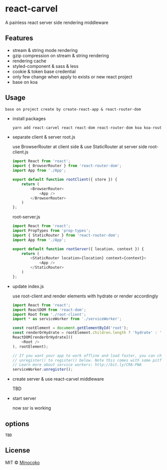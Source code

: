 # react-carvel
A painless react server side rendering middleware

## Features
* stream & string mode rendering
* gzip compression on stream & string rendering
* rendering cache
* styled-component & sass & less
* cookie & token base credential
* only few change when apply to exists or new react project
* base on koa


## Usage

    base on project create by create-react-app & react-router-dom


* install packages
    ```javascript
    yarn add react-carvel react react-dom react-router-dom koa koa-router koa-static
    ```

* separate client & server root.js

    use BrowserRouter at client side & use StaticRouter at server side
    root-client.js
    ```javascript
    import React from 'react';
    import { BrowserRouter } from 'react-router-dom';
    import App from './App';

    export default function rootClient({ store }) {
        return (
            <BrowserRouter>
                <App />
            </BrowserRouter>
        )
    };
    ```

    root-server.js
    ```javascript
    import React from 'react';
    import PropTypes from 'prop-types';
    import { StaticRouter } from 'react-router-dom';
    import App from './App';

    export default function rootServer({ location, context }) {
        return (
            <StaticRouter location={location} context={context}>
                <App />
            </StaticRouter>
        )
    };

    ```
* update index.js

    use root-client and render elements with hydrate or render accordingly
    ```javascript
    import React from 'react';
    import ReactDOM from 'react-dom';
    import Root from './root-client';
    import * as serviceWorker from './serviceWorker';

    const rootElement = document.getElementById('root');
    const renderOrHydrate = rootElement.children.length ? 'hydrate' : 'render';
    ReactDOM[renderOrHydrate]((
        <Root />
    ), rootElement);

    // If you want your app to work offline and load faster, you can change
    // unregister() to register() below. Note this comes with some pitfalls.
    // Learn more about service workers: http://bit.ly/CRA-PWA
    serviceWorker.unregister();
    ```
* create server & use react-carvel middleware

    TBD

* start server

    now ssr is working

## options

    TBD

## License

  MIT © [Minocoko](mailto:minocoko@outlook.com)
